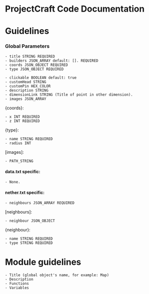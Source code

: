 # ProjectCraft Code Documentation

# Guidelines
  <h3>Global Parameters</h3>
  
    - title STRING REQUIRED
    - builders JSON_ARRAY default: []. REQUIRED
    - coords JSON_OBJECT REQUIRED
    - type JSON_OBJECT REQUIRED
  
    - clickable BOOLEAN default: true
    - customHead STRING
    - customPin HEX_COLOR
    - description STRING
    - dimensionLink STRING (Title of point in other dimension).
    - images JSON_ARRAY
  
  {coords}:
    
    - x INT REQUIRED
    - z INT REQUIRED
    
  {type}:
    
    - name STRING REQUIRED
    - radius INT
    
  [images]:
    
    - PATH_STRING
  
  <h4>data.txt specific:</h4>
  
    - None.
  
  <h4>nether.txt specific:</h4>
  
    - neighbours JSON_ARRAY REQUIRED
  
  [neighbours]:
    
    - neighbour JSON_OBJECT
    
 {neighbour}:
    
    - name STRING REQUIRED
    - type STRING REQUIRED









# Module guidelines
    - Title (global object's name, for example: Map)
    - Description
    - Functions
    - Variables








